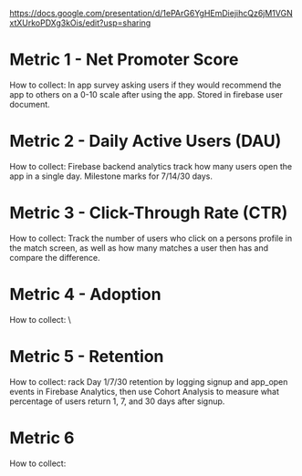 https://docs.google.com/presentation/d/1ePArG6YgHEmDiejihcQz6jM1VGNxtXUrkoPDXg3kOis/edit?usp=sharing


# Metric 1 - Net Promoter Score
How to collect:  In app survey asking users if they would recommend the app to others on a 0-10 scale after using the app. Stored in firebase user document. 
# Metric 2 - Daily Active Users (DAU)
How to collect:  Firebase backend analytics track how many users open the app in a single day. Milestone marks for 7/14/30 days.
# Metric 3 - Click-Through Rate (CTR)
How to collect:  Track the number of users who click on a persons profile in the match screen, as well as how many matches a user then has and compare the difference.
# Metric 4 - Adoption
How to collect:  \
# Metric 5 - Retention
How to collect: rack Day 1/7/30 retention by logging signup and app_open events in Firebase Analytics, then use Cohort Analysis to measure what percentage of users return 1, 7, and 30 days after signup.
# Metric 6 
How to collect: 
